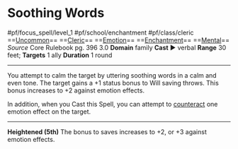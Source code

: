# Soothing Words
#pf/focus_spell/level_1 #pf/school/enchantment #pf/class/cleric 
==[Uncommon](../../../Traits/Uncommon.md)== ==[Cleric](../../../Traits/Cleric.md)== ==[Emotion](../../../Traits/Emotion.md)== ==[Enchantment](../../../Traits/Enchantment.md)== ==[Mental](../../../Traits/Mental.md)==
*Source* Core Rulebook pg. 396 3.0
**Domain** family
**Cast** ► verbal
**Range** 30 feet; **Targets** 1 ally
**Duration** 1 round

---
You attempt to calm the target by uttering soothing words in a calm and even tone. The target gains a +1 status bonus to Will saving throws. This bonus increases to +2 against emotion effects.

In addition, when you Cast this Spell, you can attempt to [counteract](../../../Rules/Counteracting.md) one emotion effect on the target.

<hr>

**Heightened (5th)** The bonus to saves increases to +2, or +3 against emotion effects.